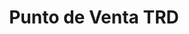---
title: "Punto de Venta TRD"
url: /cumanayagua/punto-de-venta-trd/
shop: tienda de variedades
---